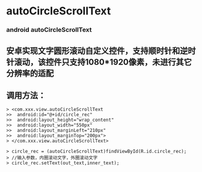 # autoCircleScrollText
### android autoCircleScrollText

## 安卓实现文字圆形滚动自定义控件，支持顺时针和逆时针滚动，该控件只支持1080*1920像素，未进行其它分辨率的适配

## 调用方法：


```
> <com.xxx.view.autoCircleScrollText 
>>  android:id="@+id/circle_rec"
>>  android:layout_height="wrap_content" 
>>  android:layout_width="550px"
>>  android:layout_marginLeft="210px"
>>  android:layout_marginTop="200px">
> </com.xxx.view.autoCircleScrollText> 

> circle_rec = (autoCircleScrollText)findViewById(R.id.circle_rec);
> //输入参数，内圈滚动文字，外圈滚动文字
> circle_rec.setText(out_text,inner_text);
```
